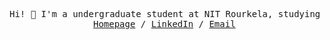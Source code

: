 <p>
  <pre align="center">
Hi! 👋 I'm a undergraduate student at NIT Rourkela, studying machine learning and multimodal deep learning.
<a href="https://arnavsamal.github.io">Homepage</a> / <a href="https://www.linkedin.com/in/arnavsamal/">LinkedIn</a> / <a href="mailto:samalarnav@gmail.com">Email</a> </pre>
</p>

